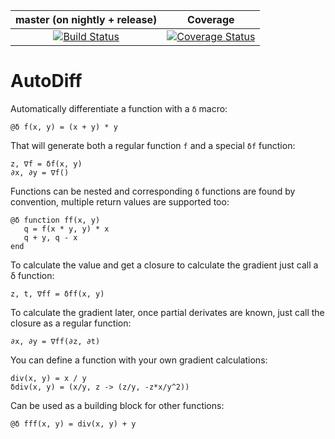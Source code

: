 | master (on nightly + release) | Coverage |
|:-----------------------------:|:-----------:|
|[![Build Status](https://travis-ci.org/gaika/AutoDiff.jl.svg?branch=master)](https://travis-ci.org/gaika/AutoDiff.jl) | [![Coverage Status](https://coveralls.io/repos/github/gaika/AutoDiff.jl/badge.svg?branch=master)](https://coveralls.io/github/gaika/AutoDiff.jl?branch=master) |

# AutoDiff

Automatically differentiate a function with a ```δ``` macro:
```
@δ f(x, y) = (x + y) * y
```

That will generate both a regular function ```f``` and a special ```δf``` function:
```
z, ∇f = δf(x, y)
∂x, ∂y = ∇f()
```

Functions can be nested and corresponding ```δ``` functions are found by convention, multiple return values are supported too:
```
@δ function ff(x, y) 
   q = f(x * y, y) * x
   q + y, q - x
end
```

To calculate the value and get a closure to calculate the gradient just call a δ function:
```
z, t, ∇ff = δff(x, y)
```

To calculate the gradient later, once partial derivates are known, just call the closure as a regular function:
```
∂x, ∂y = ∇ff(∂z, ∂t)
```

You can define a function with your own gradient calculations:
```
div(x, y) = x / y
δdiv(x, y) = (x/y, z -> (z/y, -z*x/y^2))
```

Can be used as a building block for other functions:
```
@δ fff(x, y) = div(x, y) + y
```


